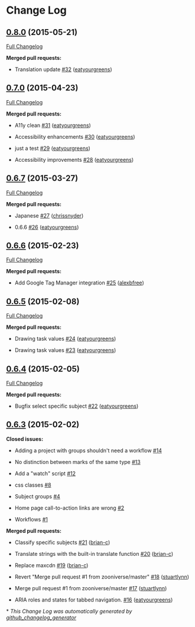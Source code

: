 # Change Log

## [0.8.0](https://github.com/zooniverse/zooniverse-readymade/tree/0.8.0) (2015-05-21)

[Full Changelog](https://github.com/zooniverse/zooniverse-readymade/compare/0.7.0...0.8.0)

**Merged pull requests:**

- Translation update [\#32](https://github.com/zooniverse/zooniverse-readymade/pull/32) ([eatyourgreens](https://github.com/eatyourgreens))

## [0.7.0](https://github.com/zooniverse/zooniverse-readymade/tree/0.7.0) (2015-04-23)

[Full Changelog](https://github.com/zooniverse/zooniverse-readymade/compare/0.6.7...0.7.0)

**Merged pull requests:**

- A11y clean [\#31](https://github.com/zooniverse/zooniverse-readymade/pull/31) ([eatyourgreens](https://github.com/eatyourgreens))

- Accessibility enhancements [\#30](https://github.com/zooniverse/zooniverse-readymade/pull/30) ([eatyourgreens](https://github.com/eatyourgreens))

- just a test [\#29](https://github.com/zooniverse/zooniverse-readymade/pull/29) ([eatyourgreens](https://github.com/eatyourgreens))

- Accessibility improvements [\#28](https://github.com/zooniverse/zooniverse-readymade/pull/28) ([eatyourgreens](https://github.com/eatyourgreens))

## [0.6.7](https://github.com/zooniverse/zooniverse-readymade/tree/0.6.7) (2015-03-27)

[Full Changelog](https://github.com/zooniverse/zooniverse-readymade/compare/0.6.6...0.6.7)

**Merged pull requests:**

- Japanese [\#27](https://github.com/zooniverse/zooniverse-readymade/pull/27) ([chrissnyder](https://github.com/chrissnyder))

- 0.6.6 [\#26](https://github.com/zooniverse/zooniverse-readymade/pull/26) ([eatyourgreens](https://github.com/eatyourgreens))

## [0.6.6](https://github.com/zooniverse/zooniverse-readymade/tree/0.6.6) (2015-02-23)

[Full Changelog](https://github.com/zooniverse/zooniverse-readymade/compare/0.6.5...0.6.6)

**Merged pull requests:**

- Add Google Tag Manager integration [\#25](https://github.com/zooniverse/zooniverse-readymade/pull/25) ([alexbfree](https://github.com/alexbfree))

## [0.6.5](https://github.com/zooniverse/zooniverse-readymade/tree/0.6.5) (2015-02-08)

[Full Changelog](https://github.com/zooniverse/zooniverse-readymade/compare/0.6.4...0.6.5)

**Merged pull requests:**

- Drawing task values [\#24](https://github.com/zooniverse/zooniverse-readymade/pull/24) ([eatyourgreens](https://github.com/eatyourgreens))

- Drawing task values [\#23](https://github.com/zooniverse/zooniverse-readymade/pull/23) ([eatyourgreens](https://github.com/eatyourgreens))

## [0.6.4](https://github.com/zooniverse/zooniverse-readymade/tree/0.6.4) (2015-02-05)

[Full Changelog](https://github.com/zooniverse/zooniverse-readymade/compare/0.6.3...0.6.4)

**Merged pull requests:**

- Bugfix select specific subject [\#22](https://github.com/zooniverse/zooniverse-readymade/pull/22) ([eatyourgreens](https://github.com/eatyourgreens))

## [0.6.3](https://github.com/zooniverse/zooniverse-readymade/tree/0.6.3) (2015-02-02)

**Closed issues:**

- Adding a project with groups shouldn't need a workflow [\#14](https://github.com/zooniverse/zooniverse-readymade/issues/14)

- No distinction between marks of the same type [\#13](https://github.com/zooniverse/zooniverse-readymade/issues/13)

- Add a "watch" script [\#12](https://github.com/zooniverse/zooniverse-readymade/issues/12)

- css classes [\#8](https://github.com/zooniverse/zooniverse-readymade/issues/8)

- Subject groups [\#4](https://github.com/zooniverse/zooniverse-readymade/issues/4)

- Home page call-to-action links are wrong [\#2](https://github.com/zooniverse/zooniverse-readymade/issues/2)

- Workflows [\#1](https://github.com/zooniverse/zooniverse-readymade/issues/1)

**Merged pull requests:**

- Classify specific subjects [\#21](https://github.com/zooniverse/zooniverse-readymade/pull/21) ([brian-c](https://github.com/brian-c))

- Translate strings with the built-in translate function [\#20](https://github.com/zooniverse/zooniverse-readymade/pull/20) ([brian-c](https://github.com/brian-c))

- Replace maxcdn [\#19](https://github.com/zooniverse/zooniverse-readymade/pull/19) ([brian-c](https://github.com/brian-c))

- Revert "Merge pull request \#1 from zooniverse/master" [\#18](https://github.com/zooniverse/zooniverse-readymade/pull/18) ([stuartlynn](https://github.com/stuartlynn))

- Merge pull request \#1 from zooniverse/master [\#17](https://github.com/zooniverse/zooniverse-readymade/pull/17) ([stuartlynn](https://github.com/stuartlynn))

- ARIA roles and states for tabbed navigation. [\#16](https://github.com/zooniverse/zooniverse-readymade/pull/16) ([eatyourgreens](https://github.com/eatyourgreens))



\* *This Change Log was automatically generated by [github_changelog_generator](https://github.com/skywinder/Github-Changelog-Generator)*